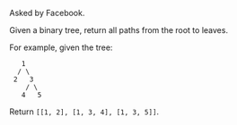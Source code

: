 Asked by Facebook.

Given a binary tree, return all paths from the root to leaves.

For example, given the tree:
```
   1
  / \
 2   3
    / \
   4   5
```
Return `[[1, 2], [1, 3, 4], [1, 3, 5]]`.
